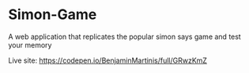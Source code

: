 # Simon-Game

A web application that replicates the popular simon says game and test your memory

Live site: https://codepen.io/BenjaminMartinis/full/GRwzKmZ
